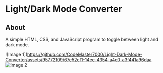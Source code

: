 # Light/Dark Mode Converter

## About

A simple HTML, CSS, and JavaScript program to toggle between light and dark mode.

![Image 1](https://github.com/CodeMaster7000/Light-Dark-Mode-Converter/assets/95772109/67e52cf1-14ee-4354-a4c0-a3f441a96daa
![Image 2](https://github.com/CodeMaster7000/Light-Dark-Mode-Converter/assets/95772109/51da0db4-285f-4116-b6b5-b02154563842)
